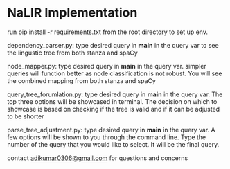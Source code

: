 # NaLIR Implementation

run pip install -r requirements.txt from the root directory to set up env.

dependency_parser.py: type desired query in __main__ in the query var to see the lingustic tree from both stanza and spaCy

node_mapper.py: type desired query in __main__ in the query var. simpler queries will function better as node classification is not robust. You will see the combined mapping from both stanza and spaCy 

query_tree_forumlation.py: type desired query in __main__ in the query var. The top three options will be showcased in terminal. The decision on which to showcase is based on checking if the tree is valid and if it can be adjusted to be shorter

parse_tree_adjustment.py: type desired query in __main__ in the query var. A few options will be shown to you through the command line. Type the number of the query that you would like to select. It will be the final query.

contact adikumar0306@gmail.com for questions and concerns

